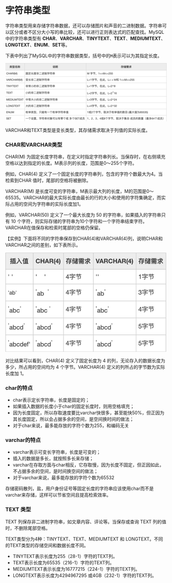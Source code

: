 # 字符串类型

字符串类型用来存储字符串数据，还可以存储图片和声音的二进制数据。字符串可以区分或者不区分大小写的串比较，还可以进行正则表达式的匹配查找。MySQL中的字符串类型有 **CHAR**、**VARCHAR**、**TINYTEXT**、**TEXT**、**MEDIUMTEXT**、**LONGTEXT**、**ENUM**、**SET**等。

下表中列出了MySQL中的字符串数据类型，括号中的`M`表示可以为其指定长度。

![](../.gitbook/assets/image%20%28113%29.png)

VARCHAR和TEXT类型是变长类型，其存储需求取决于列值的实际长度。

### CHAR和VARCHAR类型

CHAR\(M\) 为固定长度字符串，在定义时指定字符串列长。当保存时，在右侧填充空格以达到指定的长度。M表示列的长度，范围是0～255个字符。

例如，CHAR\(4\) 定义了一个固定长度的字符串列，包含的字符个数最大为4。当检索到CHAR 值时，尾部的空格将被删除。

VARCHAR\(M\) 是长度可变的字符串，M表示最大列的长度，M的范围是0～65535。VARCHAR的最大实际长度由最长的行的大小和使用的字符集确定，而实际占用的空间为字符串的实际长度加1。

例如，VARCHAR\(50\) 定义了一个最大长度为 50 的字符串，如果插入的字符串只有 10 个字符，则实际存储的字符串为10个字符和一个字符串结束字符。VARCHAR在值保存和检索时尾部的空格仍保留。

【实例】下面将不同的字符串保存到CHAR\(4\)和VARCHAR\(4\)列，说明CHAR和VARCHAR之间的差别，如下表所示。

![](../.gitbook/assets/image%20%28120%29.png)

对比结果可以看到，CHAR\(4\) 定义了固定长度为 4 的列，无论存入的数据长度为多少，所占用的空间均为 4 个字节。VARCHAR\(4\) 定义的列所占的字节数为实际长度加 1。

### **char的特点**

* char表示定长字符串，长度是固定的；
* 如果插入数据的长度小于char的固定长度时，则用空格填充；
* 因为长度固定，所以存取速度要比varchar快很多，甚至能快50%，但正因为其长度固定，所以会占据多余的空间，是空间换时间的做法；
* 对于char来说，最多能存放的字符个数为255，和编码无关

### **varchar的特点**

* varchar表示可变长字符串，长度是可变的；
* 插入的数据是多长，就按照多长来存储；
* varchar在存取方面与char相反，它存取慢，因为长度不固定，但正因如此，不占据多余的空间，是时间换空间的做法；
* 对于varchar来说，最多能存放的字符个数为65532

存储密码散列，盐，用户身份证号等固定长度的字符串应该使用char而不是varchar来存储，这样可以节省空间且提高检索效率。

### TEXT 类型

TEXT 列保存非二进制字符串，如文章内容、评论等。当保存或查询 TEXT 列的值时，不删除尾部空格。  
  
TEXT类型分为4种：TINYTEXT、TEXT、MEDIUMTEXT 和 LONGTEXT。不同的TEXT类型的存储空间和数据长度不同。

* TINYTEXT表示长度为255（28-1）字符的TEXT列。
* TEXT表示长度为65535（216-1）字符的TEXT列。
* MEDIUMTEXT表示长度为16777215（224-1）字符的TEXT列。
* LONGTEXT表示长度为4294967295 或4GB（232-1）字符的TEXT列。

